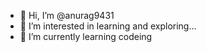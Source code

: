 - 👋 Hi, I’m @anurag9431
- 👀 I’m interested in learning and exploring...
- 🌱 I’m currently learning codeing
